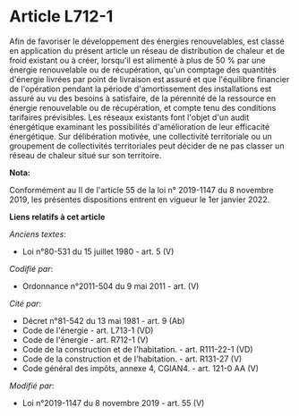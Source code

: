 # Article L712-1

Afin de favoriser le développement des énergies renouvelables, est classé en application du présent article un réseau de
distribution de chaleur et de froid existant ou à créer, lorsqu'il est alimenté à plus de 50 % par une énergie renouvelable
ou de récupération, qu'un comptage des quantités d'énergie livrées par point de livraison est assuré et que l'équilibre
financier de l'opération pendant la période d'amortissement des installations est assuré au vu des besoins à satisfaire, de
la pérennité de la ressource en énergie renouvelable ou de récupération, et compte tenu des conditions tarifaires
prévisibles. Les réseaux existants font l'objet d'un audit énergétique examinant les possibilités d'amélioration de leur
efficacité énergétique. Sur délibération motivée, une collectivité territoriale ou un groupement de collectivités
territoriales peut décider de ne pas classer un réseau de chaleur situé sur son territoire.

**Nota:**

Conformément au II de l'article 55 de la loi n° 2019-1147 du 8 novembre 2019, les présentes dispositions entrent en vigueur
le 1er janvier 2022.

**Liens relatifs à cet article**

_Anciens textes_:

  - Loi n°80-531 du 15 juillet 1980 - art. 5 (V)

_Codifié par_:

  - Ordonnance n°2011-504 du 9 mai 2011 - art. (V)

_Cité par_:

  - Décret n°81-542 du 13 mai 1981 - art. 9 (Ab)
  - Code de l'énergie - art. L713-1 (VD)
  - Code de l'énergie - art. R712-1 (V)
  - Code de la construction et de l'habitation. - art. R111-22-1 (VD)
  - Code de la construction et de l'habitation. - art. R131-27 (V)
  - Code général des impôts, annexe 4, CGIAN4. - art. 121-0 AA (V)

_Modifié par_:

  - Loi n°2019-1147 du 8 novembre 2019 - art. 55 (V)
